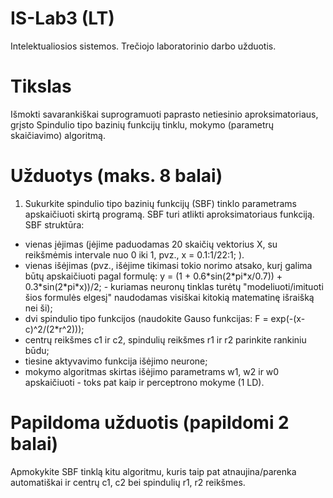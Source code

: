 # IS-Lab3 (LT)
Intelektualiosios sistemos. Trečiojo laboratorinio darbo užduotis.
# Tikslas
Išmokti savarankiškai suprogramuoti paprasto netiesinio aproksimatoriaus, grįsto Spindulio tipo bazinių funkcijų tinklu, mokymo (parametrų skaičiavimo) algoritmą.
# Užduotys (maks. 8 balai)
1. Sukurkite spindulio tipo bazinių funkcijų (SBF) tinklo parametrams apskaičiuoti skirtą programą. SBF turi atlikti aproksimatoriaus funkciją. SBF struktūra:
- vienas įėjimas (įėjime paduodamas 20 skaičių vektorius X, su reikšmėmis intervale nuo 0 iki 1, pvz., x = 0.1:1/22:1; ).
- vienas išėjimas (pvz., išėjime tikimasi tokio norimo atsako, kurį galima būtų apskaičiuoti pagal formulę: y = (1 + 0.6\*sin(2\*pi\*x/0.7)) + 0.3\*sin(2\*pi\*x))/2; - kuriamas neuronų tinklas turėtų "modeliuoti/imituoti šios formulės elgesį" naudodamas visiškai kitokią matematinę išraišką nei ši);
- dvi spindulio tipo funkcijos (naudokite Gauso funkcijas: F = exp(-(x-c)^2/(2*r^2)));
- centrų reikšmes c1 ir c2, spindulių reikšmes r1 ir r2 parinkite rankiniu būdu;
- tiesine aktyvavimo funkcija išėjimo neurone;
- mokymo algoritmas skirtas išėjimo parametrams w1, w2 ir w0 apskaičiuoti - toks pat kaip ir perceptrono mokyme (1 LD).
# Papildoma užduotis (papildomi 2 balai)
Apmokykite SBF tinklą kitu algoritmu, kuris taip pat atnaujina/parenka automatiškai ir centrų c1, c2 bei spindulių r1, r2 reikšmes.
